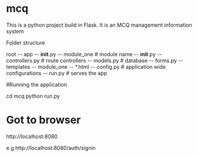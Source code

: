 # mcq 

This is a python project build in Flask. It is an MCQ management information system

Folder structure

 root
  -- app
     -- __init__.py
     -- module_one # module name
         -- __init__.py
         -- controllers.py # route controllers
         -- models.py # database 
         -- forms.py
    -- templates
      -- module_one
        -- *.html
  -- config.py # application wide configurations 
  -- run.py # serves the app

  #Running the application

  cd mcq
  python run.py

  # Got to browser

  http://localhost:8080

  e.g http://localhost:8080/auth/signin